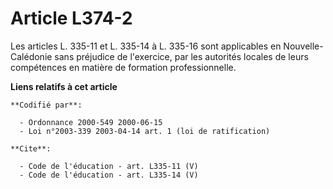 # Article L374-2

Les articles L. 335-11 et L. 335-14 à L. 335-16 sont applicables en Nouvelle-Calédonie sans préjudice de l'exercice, par les
autorités locales de leurs compétences en matière de formation professionnelle.

**Liens relatifs à cet article**

	**Codifié par**:

	  - Ordonnance 2000-549 2000-06-15
	  - Loi n°2003-339 2003-04-14 art. 1 (loi de ratification)

	**Cite**:

	  - Code de l'éducation - art. L335-11 (V)
	  - Code de l'éducation - art. L335-14 (V)
